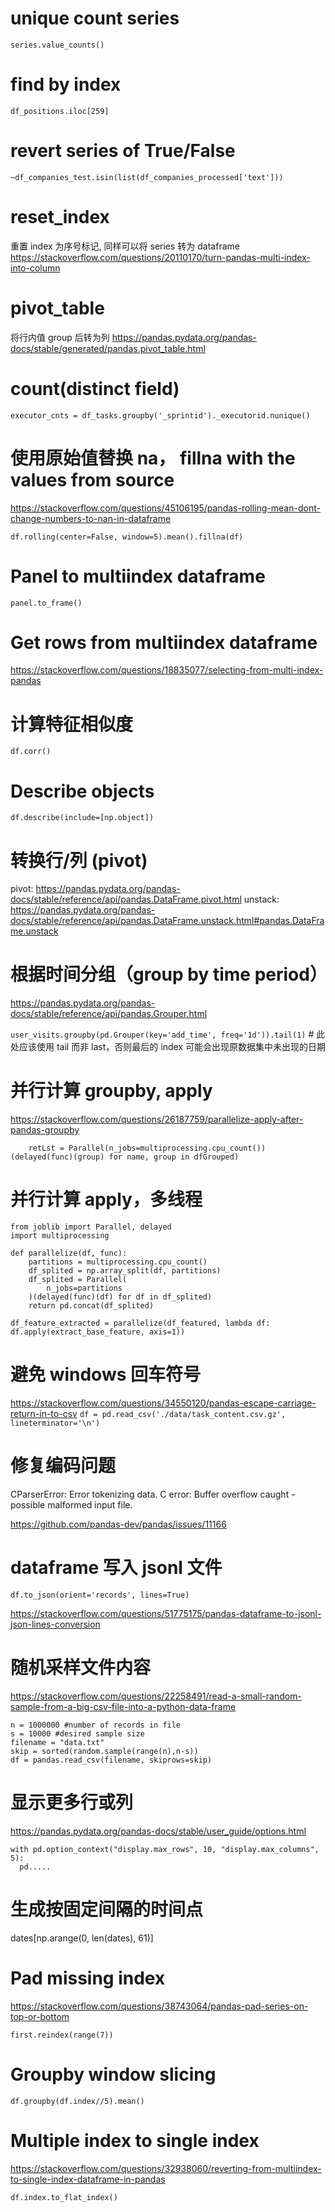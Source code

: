 # unique count series

`series.value_counts()`

# find by index

`df_positions.iloc[259]`

# revert series of True/False

`~df_companies_test.isin(list(df_companies_processed['text']))`

# reset_index

重置 index 为序号标记,
同样可以将 series 转为 dataframe
https://stackoverflow.com/questions/20110170/turn-pandas-multi-index-into-column

# pivot_table

将行内值 group 后转为列
https://pandas.pydata.org/pandas-docs/stable/generated/pandas.pivot_table.html

# count(distinct field)

`executor_cnts = df_tasks.groupby('_sprintid')._executorid.nunique()`

# 使用原始值替换 na， fillna with the values from source

https://stackoverflow.com/questions/45106195/pandas-rolling-mean-dont-change-numbers-to-nan-in-dataframe

```
df.rolling(center=False, window=5).mean().fillna(df)
```

# Panel to multiindex dataframe

`panel.to_frame()`

# Get rows from multiindex dataframe

https://stackoverflow.com/questions/18835077/selecting-from-multi-index-pandas

# 计算特征相似度

`df.corr()`

# Describe objects

`df.describe(include=[np.object])`

# 转换行/列 (pivot)

pivot: https://pandas.pydata.org/pandas-docs/stable/reference/api/pandas.DataFrame.pivot.html
unstack: https://pandas.pydata.org/pandas-docs/stable/reference/api/pandas.DataFrame.unstack.html#pandas.DataFrame.unstack

# 根据时间分组（group by time period）

https://pandas.pydata.org/pandas-docs/stable/reference/api/pandas.Grouper.html

`user_visits.groupby(pd.Grouper(key='add_time', freq='1d')).tail(1)`  # 此处应该使用 tail 而非 last，否则最后的 index 可能会出现原数据集中未出现的日期

# 并行计算 groupby, apply

https://stackoverflow.com/questions/26187759/parallelize-apply-after-pandas-groupby

```
    retLst = Parallel(n_jobs=multiprocessing.cpu_count())(delayed(func)(group) for name, group in dfGrouped)
```

# 并行计算 apply，多线程

```
from joblib import Parallel, delayed
import multiprocessing

def parallelize(df, func):
    partitions = multiprocessing.cpu_count()
    df_splited = np.array_split(df, partitions)
    df_splited = Parallel(
        n_jobs=partitions
    )(delayed(func)(df) for df in df_splited)
    return pd.concat(df_splited)

df_feature_extracted = parallelize(df_featured, lambda df: df.apply(extract_base_feature, axis=1))
```

# 避免 windows 回车符号

https://stackoverflow.com/questions/34550120/pandas-escape-carriage-return-in-to-csv
`df = pd.read_csv('./data/task_content.csv.gz', lineterminator='\n')`

# 修复编码问题
CParserError: Error tokenizing data. C error: Buffer overflow caught - possible malformed input file.


https://github.com/pandas-dev/pandas/issues/11166

# dataframe 写入 jsonl 文件

`df.to_json(orient='records', lines=True)`

https://stackoverflow.com/questions/51775175/pandas-dataframe-to-jsonl-json-lines-conversion

# 随机采样文件内容

https://stackoverflow.com/questions/22258491/read-a-small-random-sample-from-a-big-csv-file-into-a-python-data-frame
```
n = 1000000 #number of records in file
s = 10000 #desired sample size
filename = "data.txt"
skip = sorted(random.sample(range(n),n-s))
df = pandas.read_csv(filename, skiprows=skip)
```

# 显示更多行或列

https://pandas.pydata.org/pandas-docs/stable/user_guide/options.html

```
with pd.option_context("display.max_rows", 10, "display.max_columns", 5):
  pd.....
```

# 生成按固定间隔的时间点

dates[np.arange(0, len(dates), 61)]

# Pad missing index

https://stackoverflow.com/questions/38743064/pandas-pad-series-on-top-or-bottom

`first.reindex(range(7))`

# Groupby window slicing

`df.groupby(df.index//5).mean()`

# Multiple index to single index

https://stackoverflow.com/questions/32938060/reverting-from-multiindex-to-single-index-dataframe-in-pandas

`df.index.to_flat_index()`
